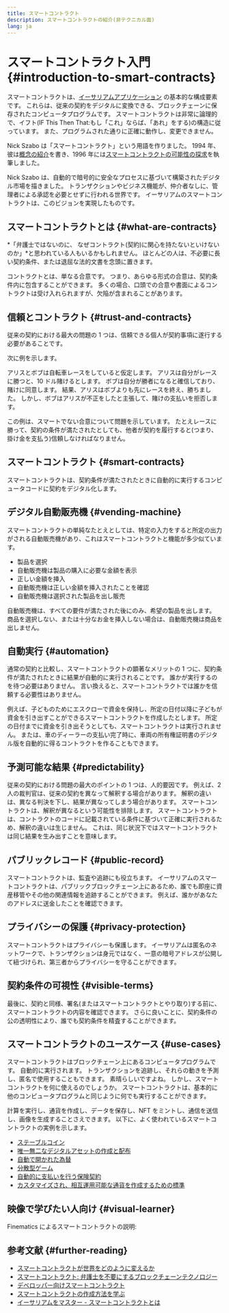 ```yaml
---
title: スマートコントラクト
description: スマートコントラクトの紹介(非テクニカル面)
lang: ja
---
```


# スマートコントラクト入門 {#introduction-to-smart-contracts}

スマートコントラクトは、[イーサリアムアプリケーション](/dapps/) の基本的な構成要素です。 これらは、従来の契約をデジタルに変換できる、ブロックチェーンに保存されたコンピュータプログラムです。 スマートコントラクトは非常に論理的で、イフト(IF This Then That:もし「これ」ならば、「あれ」をする)の構造に従っています。 また、プログラムされた通りに正確に動作し、変更できません。

Nick Szabo は「スマートコントラクト」という用語を作りました。 1994 年、彼は[概念の紹介](https://www.fon.hum.uva.nl/rob/Courses/InformationInSpeech/CDROM/Literature/LOTwinterschool2006/szabo.best.vwh.net/smart.contracts.html)を書き、1996 年には[スマートコントラクトの可能性の探求](https://www.fon.hum.uva.nl/rob/Courses/InformationInSpeech/CDROM/Literature/LOTwinterschool2006/szabo.best.vwh.net/smart_contracts_2.html)を執筆しました。

Nick Szabo は、自動的で暗号的に安全なプロセスに基づいて構築されたデジタル市場を描きました。 トランザクションやビジネス機能が、仲介者なしに、管理者による承認を必要とせずに行われる世界です。 イーサリアムのスマートコントラクトは、このビジョンを実現したものです。

## スマートコントラクトとは {#what-are-contracts}

*「弁護士ではないのに、 なぜコントラクト(契約)に関心を持たないといけないのか」*と思われている人もいるかもしれません。 ほとんどの人は、不必要に長い契約条件、または退屈な法的文書を念頭に置きます。

コントラクトとは、単なる合意です。 つまり、あらゆる形式の合意は、契約条件内に包含することができます。 多くの場合、口頭での合意や書面によるコントラクトは受け入れられますが、欠陥が含まれることがあります。

## 信頼とコントラクト {#trust-and-contracts}

従来の契約における最大の問題の 1 つは、信頼できる個人が契約事項に遂行する必要があることです。

次に例を示します。

アリスとボブは自転車レースをしていると仮定します。 アリスは自分がレースに勝つと、10 ドル賭けるとします。 ボブは自分が勝者になると確信しており、賭けに同意します。 結果、アリスはボブよりも先にレースを終え、勝ちました。 しかし、ボブはアリスが不正をしたと主張して、賭けの支払いを拒否します。

この例は、スマートでない合意について問題を示しています。 たとえレースに勝って、契約の条件が満たされたとしても、他者が契約を履行すると(つまり、掛け金を支払う)信頼しなければなりません。

## スマートコントラクト {#smart-contracts}

スマートコントラクトは、契約条件が満たされたときに自動的に実行するコンピュータコードに契約をデジタル化します。

## デジタル自動販売機 {#vending-machine}

スマートコントラクトの単純なたとえとしては、特定の入力をすると所定の出力がされる自動販売機があり、これはスマートコントラクトと機能が多少似ています。

- 製品を選択
- 自動販売機は製品の購入に必要な金額を表示
- 正しい金額を挿入
- 自動販売機は正しい金額を挿入されたことを確認
- 自動販売機は選択された製品を出し販売

自動販売機は、すべての要件が満たされた後にのみ、希望の製品を出します。 商品を選択しない、または十分なお金を挿入しない場合は、自動販売機は商品を出しません。

## 自動実行 {#automation}

通常の契約と比較し、スマートコントラクトの顕著なメリットの 1 つに、契約条件が満たされたときに結果が自動的に実行されることです。 誰かが実行するのを待つ必要はありません。 言い換えると、スマートコントラクトでは誰かを信頼する必要性はありません。

例えば、子どものためにエスクローで資金を保持し、所定の日付以降に子どもが資金を引き出すことができるスマートコントラクトを作成したとします。 所定の日付までに資金を引き出そうとしても、スマートコントラクトは実行されません。 または、車のディーラーの支払い完了時に、車両の所有権証明書のデジタル版を自動的に得るコントラクトを作ることもできます。

## 予測可能な結果 {#predictability}

従来の契約における問題の最大のポイントの 1 つは、人的要因です。 例えば、2 人の裁判官は、従来の契約を異なって解釈する場合があります。 解釈の違いは、異なる判決を下し、結果が異なってしまう場合があります。 スマートコントラクトは、解釈が異なるという可能性を排除します。 スマートコントラクトは、コントラクトのコードに記載されている条件に基づいて正確に実行されるため、解釈の違いは生じません。 これは、同じ状況下ではスマートコントラクトは同じ結果を生み出すことを意味します。

## パブリックレコード {#public-record}

スマートコントラクトは、監査や追跡にも役立ちます。 イーサリアムのスマートコントラクトは、パブリックブロックチェーン上にあるため、誰でも即座に資産移管やその他の関連情報を追跡することができます。 例えば、誰かがあなたのアドレスに送金したことを確認できます。

## プライバシーの保護 {#privacy-protection}

スマートコントラクトはプライバシーも保護します。 イーサリアムは匿名のネットワークで、トランザクションは身元ではなく、一意の暗号アドレスが公開して紐づけられ、第三者からプライバシーを守ることができます。

## 契約条件の可視性 {#visible-terms}

最後に、契約と同様、署名(またはスマートコントラクトとやり取り)する前に、スマートコントラクトの内容を確認できます。 さらに良いことに、契約条件の公の透明性により、誰でも契約条件を精査することができます。

## スマートコントラクトのユースケース {#use-cases}

スマートコントラクトはブロックチェーン上にあるコンピュータプログラムです。 自動的に実行されます。 トランザクションを追跡し、それらの動きを予測し、匿名で使用することもできます。 素晴らしいですよね。 しかし、スマートコントラクトを何に使えるのでしょうか。 スマートコントラクトは、基本的に他のコンピュータプログラムと同じように何でも実行することができます。

計算を実行し、通貨を作成し、データを保存し、NFT をミントし、通信を送信し、画像を生成することさえできます。 以下に、よく使われているスマートコントラクトの実例を示します。

- [ステーブルコイン](/stablecoins/)
- [唯一無二なデジタルアセットの作成と配布](/nft/)
- [自動で開かれた為替](/get-eth/#dex)
- [分散型ゲーム](/dapps/?category=gaming)
- [自動的に支払いを行う保険契約](https://etherisc.com/)
- [カスタマイズされ、相互運用可能な通貨を作成するための標準](/developers/docs/standards/tokens/)

## 映像で学びたい人向け {#visual-learner}

Finematics によるスマートコントラクトの説明:

<YouTube id="pWGLtjG-F5c" />

## 参考文献 {#further-reading}

- [スマートコントラクトが世界をどのように変えるか](https://www.youtube.com/watch?v=pA6CGuXEKtQ)
- [スマートコントラクト: 弁護士を不要にするブロックチェーンテクノロジー](https://blockgeeks.com/guides/smart-contracts/)
- [デベロッパー向けスマートコントラクト](/developers/docs/smart-contracts/)
- [スマートコントラクトの作成方法を学ぶ](/developers/learning-tools/)
- [イーサリアムをマスター - スマートコントラクトとは](https://github.com/ethereumbook/ethereumbook/blob/develop/07smart-contracts-solidity.asciidoc#what-is-a-smart-contract)
